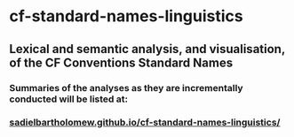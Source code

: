 # cf-standard-names-linguistics


## Lexical and semantic analysis, and visualisation, of the CF Conventions Standard Names

### Summaries of the analyses as they are incrementally conducted will be listed at:

### [sadielbartholomew.github.io/cf-standard-names-linguistics/](https://sadielbartholomew.github.io/cf-standard-names-linguistics/)
